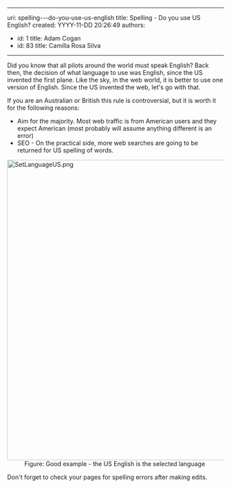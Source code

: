 

---
uri: spelling---do-you-use-us-english
title: Spelling - Do you use US English?
created: YYYY-11-DD 20:26:49
authors:
  - id: 1
    title: Adam Cogan
  - id: 83
    title: Camilla Rosa Silva
---




<span class='intro'> <p>​Did you know that all pilots around the world must speak English? Back then, the decision of what language to use was&#160;English, since the US invented the first plane. Like the sky, in the web world, it is better to use one version of English. Since the US invented the web, let's go with that. <br></p> </span>

<p>If you are an Australian or British this rule is controversial, but it is worth it for the following reasons&#58;</p><ul><li>Aim for the majority. Most web traffic is from American users and they expect American (most probably will assume anything different is an error)<br></li><li>SEO - On the practical side, more web searches are going to be returned for US spelling of words.<br></li></ul><dl class="goodImage"><dt> <img src="/PublishingImages/SetLanguageUS.png" alt="SetLanguageUS.png" style="width&#58;700px;" /> </dt><dd>Figure&#58; Good example - the&#160;US English is the selected language </dd></dl><p>Don't forget to check your pages for spelling errors after making edits.</p>


